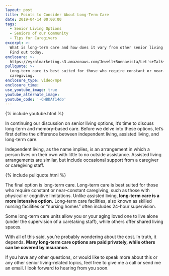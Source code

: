 ```yaml
---
layout: post
title: Points to Consider About Long-Term Care
date: 2019-04-14 00:00:00
tags:
  - Senior Living Options
  - Seniors of our Community
  - Tips for Caregivers
excerpt: >-
  What is long-term care and how does it vary from other senior living options?
  Find out today.
enclosure: >-
  https://vyralmarketing.s3.amazonaws.com/Jewell+Buenavista/Let's+Talk+Seniors+Show-+Points+to+Consider+About+Long-Term+Care.mp4
pullquote: >-
  Long-term care is best suited for those who require constant or near-constant
  caregiving.
enclosure_type: video/mp4
enclosure_time:
use_youtube_image: true
youtube_alternate_image:
youtube_code: '-CHBDAf14do'
---
```


{% include youtube.html %}

In continuing our discussion on senior living options, it’s time to discuss long-term and memory-based care. Before we delve into these options, let’s first define the difference between independent living, assisted living, and long-term care.

Independent living, as the name implies, is an arrangement in which a person lives on their own with little to no outside assistance. Assisted living arrangements are similar, but include occasional support from a caregiver or caregiving staff.&nbsp;

{% include pullquote.html %}

The final option is long-term care. Long-term care is best suited for those who require constant or near-constant caregiving, such as those with physical or cognitive limitations. Unlike assisted living, **long-term care is a more intensive option.** Long-term care facilities, also known as skilled nursing facilities or “nursing homes” often includes 24-hour supervision.&nbsp;

Some long-term care units allow you or your aging loved one to live alone (under the supervision of a caretaking staff), while others offer shared living spaces.&nbsp;

With all of this said, you’re probably wondering about the cost. In truth, it depends. **Many long-term care options are paid privately, while others can be covered by insurance.&nbsp;**

If you have any other questions, or would like to speak more about this or any other senior living-related topics, feel free to give me a call or send me an email. I look forward to hearing from you soon.<br>&nbsp;